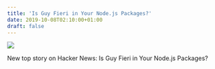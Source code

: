```yaml
---
title: 'Is Guy Fieri in Your Node.js Packages?'
date: 2019-10-08T02:10:00+01:00
draft: false
---
```


![](https://ifttt.com/images/no_image_card.png)  

New top story on Hacker News: Is Guy Fieri in Your Node.js Packages?